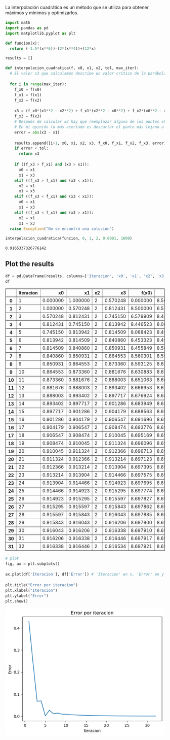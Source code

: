 La interpolación cuadrática es un método que se utiliza para obtener máximos y mínimos y optimizarlos.


```python
import math
import pandas as pd
import matplotlib.pyplot as plt
```


```python
def funcion(x):
  return (-1.5*(x**6))-(2*(x**4))+(12*x)
```


```python
results = []
```


```python
def interpolacion_cuadratica(f, x0, x1, x2, tol, max_iter):
  # El valor x3 que calculamos describe un valor crítico de la parábola con la que aproximamos la región.

  for i in range(max_iter):
    f_x0 = f(x0)
    f_x1 = f(x1)
    f_x2 = f(x2)

    x3 = (f_x0*(x1**2 - x2**2) + f_x1*(x2**2 - x0**2) + f_x2*(x0**2 - x1**2)) / (2*f_x0*(x1 - x2) + 2*f_x1*(x2 - x0) + 2*f_x2*(x0 - x1))
    f_x3 = f(x3)
    # Después de calcular x3 hay que reemplazar alguno de los puntos x0, x1 o x2 por este valor.
    # En mi opinión lo más acertado es descartar el punto más lejano a x3
    error = abs(x3 - x1)

    results.append([i+1, x0, x1, x2, x3, f_x0, f_x1, f_x2, f_x3, error])
    if error < tol:
      return x3

    if ((f_x3 > f_x1) and (x3 > x1)):
      x0 = x1
      x1 = x3
    elif ((f_x3 > f_x1) and (x3 < x1)):
      x2 = x1
      x1 = x3
    elif ((f_x3 < f_x1) and (x3 < x1)):
      x0 = x1
      x1 = x3
    elif ((f_x3 < f_x1) and (x3 > x1)):
      x2 = x1
      x1 = x3
  raise Exception("No se encontró una solución")
```


```python
interpolacion_cuadratica(funcion, 0, 1, 2, 0.0001, 1000)
```




    0.9165337326776142



## Plot the results


```python
df = pd.DataFrame(results, columns=['Iteracion', 'x0', 'x1', 'x2', 'x3', 'f(x0)', 'f(x1)', 'f(x2)', 'f(x3)', 'Error'])
df
```




<div>
<style scoped>
    .dataframe tbody tr th:only-of-type {
        vertical-align: middle;
    }

    .dataframe tbody tr th {
        vertical-align: top;
    }

    .dataframe thead th {
        text-align: right;
    }
</style>
<table border="1" class="dataframe">
  <thead>
    <tr style="text-align: right;">
      <th></th>
      <th>Iteracion</th>
      <th>x0</th>
      <th>x1</th>
      <th>x2</th>
      <th>x3</th>
      <th>f(x0)</th>
      <th>f(x1)</th>
      <th>f(x2)</th>
      <th>f(x3)</th>
      <th>Error</th>
    </tr>
  </thead>
  <tbody>
    <tr>
      <th>0</th>
      <td>1</td>
      <td>0.000000</td>
      <td>1.000000</td>
      <td>2</td>
      <td>0.570248</td>
      <td>0.000000</td>
      <td>8.500000</td>
      <td>-104.0</td>
      <td>6.579909</td>
      <td>0.429752</td>
    </tr>
    <tr>
      <th>1</th>
      <td>2</td>
      <td>1.000000</td>
      <td>0.570248</td>
      <td>2</td>
      <td>0.812431</td>
      <td>8.500000</td>
      <td>6.579909</td>
      <td>-104.0</td>
      <td>8.446523</td>
      <td>0.242183</td>
    </tr>
    <tr>
      <th>2</th>
      <td>3</td>
      <td>0.570248</td>
      <td>0.812431</td>
      <td>2</td>
      <td>0.745150</td>
      <td>6.579909</td>
      <td>8.446523</td>
      <td>-104.0</td>
      <td>8.068423</td>
      <td>0.067281</td>
    </tr>
    <tr>
      <th>3</th>
      <td>4</td>
      <td>0.812431</td>
      <td>0.745150</td>
      <td>2</td>
      <td>0.813942</td>
      <td>8.446523</td>
      <td>8.068423</td>
      <td>-104.0</td>
      <td>8.453323</td>
      <td>0.068792</td>
    </tr>
    <tr>
      <th>4</th>
      <td>5</td>
      <td>0.745150</td>
      <td>0.813942</td>
      <td>2</td>
      <td>0.814509</td>
      <td>8.068423</td>
      <td>8.453323</td>
      <td>-104.0</td>
      <td>8.455849</td>
      <td>0.000566</td>
    </tr>
    <tr>
      <th>5</th>
      <td>6</td>
      <td>0.813942</td>
      <td>0.814509</td>
      <td>2</td>
      <td>0.840860</td>
      <td>8.453323</td>
      <td>8.455849</td>
      <td>-104.0</td>
      <td>8.560301</td>
      <td>0.026351</td>
    </tr>
    <tr>
      <th>6</th>
      <td>7</td>
      <td>0.814509</td>
      <td>0.840860</td>
      <td>2</td>
      <td>0.850931</td>
      <td>8.455849</td>
      <td>8.560301</td>
      <td>-104.0</td>
      <td>8.593125</td>
      <td>0.010071</td>
    </tr>
    <tr>
      <th>7</th>
      <td>8</td>
      <td>0.840860</td>
      <td>0.850931</td>
      <td>2</td>
      <td>0.864553</td>
      <td>8.560301</td>
      <td>8.593125</td>
      <td>-104.0</td>
      <td>8.630883</td>
      <td>0.013622</td>
    </tr>
    <tr>
      <th>8</th>
      <td>9</td>
      <td>0.850931</td>
      <td>0.864553</td>
      <td>2</td>
      <td>0.873360</td>
      <td>8.593125</td>
      <td>8.630883</td>
      <td>-104.0</td>
      <td>8.651063</td>
      <td>0.008806</td>
    </tr>
    <tr>
      <th>9</th>
      <td>10</td>
      <td>0.864553</td>
      <td>0.873360</td>
      <td>2</td>
      <td>0.881676</td>
      <td>8.630883</td>
      <td>8.651063</td>
      <td>-104.0</td>
      <td>8.666953</td>
      <td>0.008316</td>
    </tr>
    <tr>
      <th>10</th>
      <td>11</td>
      <td>0.873360</td>
      <td>0.881676</td>
      <td>2</td>
      <td>0.888003</td>
      <td>8.651063</td>
      <td>8.666953</td>
      <td>-104.0</td>
      <td>8.676924</td>
      <td>0.006327</td>
    </tr>
    <tr>
      <th>11</th>
      <td>12</td>
      <td>0.881676</td>
      <td>0.888003</td>
      <td>2</td>
      <td>0.893402</td>
      <td>8.666953</td>
      <td>8.676924</td>
      <td>-104.0</td>
      <td>8.683949</td>
      <td>0.005399</td>
    </tr>
    <tr>
      <th>12</th>
      <td>13</td>
      <td>0.888003</td>
      <td>0.893402</td>
      <td>2</td>
      <td>0.897717</td>
      <td>8.676924</td>
      <td>8.683949</td>
      <td>-104.0</td>
      <td>8.688563</td>
      <td>0.004315</td>
    </tr>
    <tr>
      <th>13</th>
      <td>14</td>
      <td>0.893402</td>
      <td>0.897717</td>
      <td>2</td>
      <td>0.901286</td>
      <td>8.683949</td>
      <td>8.688563</td>
      <td>-104.0</td>
      <td>8.691696</td>
      <td>0.003569</td>
    </tr>
    <tr>
      <th>14</th>
      <td>15</td>
      <td>0.897717</td>
      <td>0.901286</td>
      <td>2</td>
      <td>0.904179</td>
      <td>8.688563</td>
      <td>8.691696</td>
      <td>-104.0</td>
      <td>8.693776</td>
      <td>0.002893</td>
    </tr>
    <tr>
      <th>15</th>
      <td>16</td>
      <td>0.901286</td>
      <td>0.904179</td>
      <td>2</td>
      <td>0.906547</td>
      <td>8.691696</td>
      <td>8.693776</td>
      <td>-104.0</td>
      <td>8.695169</td>
      <td>0.002368</td>
    </tr>
    <tr>
      <th>16</th>
      <td>17</td>
      <td>0.904179</td>
      <td>0.906547</td>
      <td>2</td>
      <td>0.908474</td>
      <td>8.693776</td>
      <td>8.695169</td>
      <td>-104.0</td>
      <td>8.696096</td>
      <td>0.001926</td>
    </tr>
    <tr>
      <th>17</th>
      <td>18</td>
      <td>0.906547</td>
      <td>0.908474</td>
      <td>2</td>
      <td>0.910045</td>
      <td>8.695169</td>
      <td>8.696096</td>
      <td>-104.0</td>
      <td>8.696713</td>
      <td>0.001571</td>
    </tr>
    <tr>
      <th>18</th>
      <td>19</td>
      <td>0.908474</td>
      <td>0.910045</td>
      <td>2</td>
      <td>0.911324</td>
      <td>8.696096</td>
      <td>8.696713</td>
      <td>-104.0</td>
      <td>8.697123</td>
      <td>0.001279</td>
    </tr>
    <tr>
      <th>19</th>
      <td>20</td>
      <td>0.910045</td>
      <td>0.911324</td>
      <td>2</td>
      <td>0.912366</td>
      <td>8.696713</td>
      <td>8.697123</td>
      <td>-104.0</td>
      <td>8.697395</td>
      <td>0.001042</td>
    </tr>
    <tr>
      <th>20</th>
      <td>21</td>
      <td>0.911324</td>
      <td>0.912366</td>
      <td>2</td>
      <td>0.913214</td>
      <td>8.697123</td>
      <td>8.697395</td>
      <td>-104.0</td>
      <td>8.697575</td>
      <td>0.000848</td>
    </tr>
    <tr>
      <th>21</th>
      <td>22</td>
      <td>0.912366</td>
      <td>0.913214</td>
      <td>2</td>
      <td>0.913904</td>
      <td>8.697395</td>
      <td>8.697575</td>
      <td>-104.0</td>
      <td>8.697695</td>
      <td>0.000690</td>
    </tr>
    <tr>
      <th>22</th>
      <td>23</td>
      <td>0.913214</td>
      <td>0.913904</td>
      <td>2</td>
      <td>0.914466</td>
      <td>8.697575</td>
      <td>8.697695</td>
      <td>-104.0</td>
      <td>8.697774</td>
      <td>0.000562</td>
    </tr>
    <tr>
      <th>23</th>
      <td>24</td>
      <td>0.913904</td>
      <td>0.914466</td>
      <td>2</td>
      <td>0.914923</td>
      <td>8.697695</td>
      <td>8.697774</td>
      <td>-104.0</td>
      <td>8.697827</td>
      <td>0.000457</td>
    </tr>
    <tr>
      <th>24</th>
      <td>25</td>
      <td>0.914466</td>
      <td>0.914923</td>
      <td>2</td>
      <td>0.915295</td>
      <td>8.697774</td>
      <td>8.697827</td>
      <td>-104.0</td>
      <td>8.697862</td>
      <td>0.000372</td>
    </tr>
    <tr>
      <th>25</th>
      <td>26</td>
      <td>0.914923</td>
      <td>0.915295</td>
      <td>2</td>
      <td>0.915597</td>
      <td>8.697827</td>
      <td>8.697862</td>
      <td>-104.0</td>
      <td>8.697885</td>
      <td>0.000302</td>
    </tr>
    <tr>
      <th>26</th>
      <td>27</td>
      <td>0.915295</td>
      <td>0.915597</td>
      <td>2</td>
      <td>0.915843</td>
      <td>8.697862</td>
      <td>8.697885</td>
      <td>-104.0</td>
      <td>8.697900</td>
      <td>0.000246</td>
    </tr>
    <tr>
      <th>27</th>
      <td>28</td>
      <td>0.915597</td>
      <td>0.915843</td>
      <td>2</td>
      <td>0.916043</td>
      <td>8.697885</td>
      <td>8.697900</td>
      <td>-104.0</td>
      <td>8.697910</td>
      <td>0.000200</td>
    </tr>
    <tr>
      <th>28</th>
      <td>29</td>
      <td>0.915843</td>
      <td>0.916043</td>
      <td>2</td>
      <td>0.916206</td>
      <td>8.697900</td>
      <td>8.697910</td>
      <td>-104.0</td>
      <td>8.697917</td>
      <td>0.000163</td>
    </tr>
    <tr>
      <th>29</th>
      <td>30</td>
      <td>0.916043</td>
      <td>0.916206</td>
      <td>2</td>
      <td>0.916338</td>
      <td>8.697910</td>
      <td>8.697917</td>
      <td>-104.0</td>
      <td>8.697921</td>
      <td>0.000132</td>
    </tr>
    <tr>
      <th>30</th>
      <td>31</td>
      <td>0.916206</td>
      <td>0.916338</td>
      <td>2</td>
      <td>0.916446</td>
      <td>8.697917</td>
      <td>8.697921</td>
      <td>-104.0</td>
      <td>8.697924</td>
      <td>0.000108</td>
    </tr>
    <tr>
      <th>31</th>
      <td>32</td>
      <td>0.916338</td>
      <td>0.916446</td>
      <td>2</td>
      <td>0.916534</td>
      <td>8.697921</td>
      <td>8.697924</td>
      <td>-104.0</td>
      <td>8.697926</td>
      <td>0.000088</td>
    </tr>
  </tbody>
</table>
</div>




```python
# plot
fig, ax = plt.subplots()

ax.plot(df['Iteracion'], df['Error']) # 'Iteracion' en x, 'Error' en y

plt.title("Error por iteracion")
plt.xlabel("Iteracion")
plt.ylabel("Error")
plt.show()
```


    
![png](output_8_0_1.png)
    



```python

```
